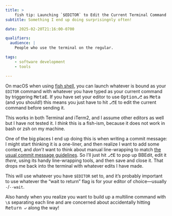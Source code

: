 ```yaml
---
title: >
    fish tip: Launching `$EDITOR` to Edit the Current Terminal Command
subtitle: Something I end up doing surprisingnly often!

date: 2025-02-20T21:16:00-0700

qualifiers:
  audience: |
    People who use the terminal on the regular.

tags:
    - software development
    - tools

---
```


On macOS when using [fish shell][fish], you can launch whatever is bound as your `EDITOR` command with whatever you have typed as your current command by triggering <kbd>Meta</kbd><kbd>E</kbd>. If you have set your editor to use <kbd>Option⎇</kbd> as <kbd>Meta</kbd> (and you should!) this means you just have to hit <kbd>⎇</kbd><kbd>E</kbd> to edit the current command before sending it.

This works in both Terminal and iTerm2, and I assume other editors as well but I have not tested it. I *think* this is a fish-ism, because it does not work in bash or zsh on my machine.

One of the big places I end up doing this is when writing a commit message: I might start thinking it is a one-liner, and then realize I want to add some context, and *don’t* want to think about manual line-wrapping to match [the usual commit message guidelines][lines]. So I’ll just hit <kbd>⎇</kbd><kbd>E</kbd> to pop up BBEdit, edit it *there*, using its handy line-wrapping tools, and then save and close it. That drops me back into the terminal with whatever edits I have made.

This will use whatever you have `$EDITOR` set to, and it’s probably important to use whatever the “wait to return” flag is for your editor of choice—usually `-`/`--wait`.

Also handy when you realize you want to build up a multiline command with `\`s separating each line and are concerned about accidentally hitting <kbd>Return ⤶</kbd> along the way!

[fish]: https://fishshell.com
[lines]: https://stackoverflow.com/questions/2290016/git-commit-messages-50-72-formatting 
